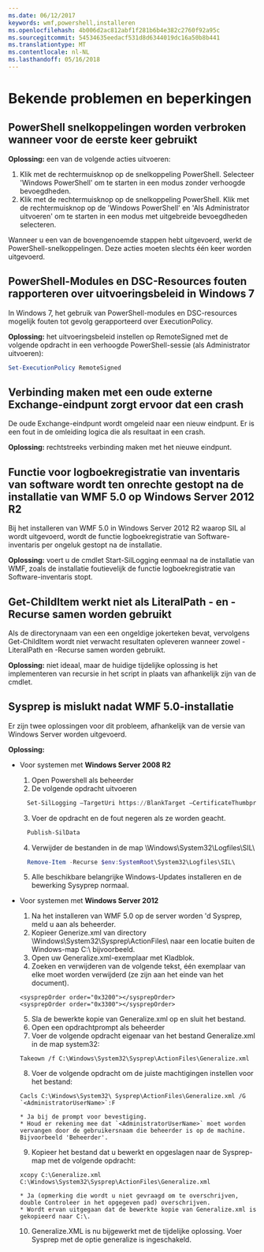 ```yaml
---
ms.date: 06/12/2017
keywords: wmf,powershell,installeren
ms.openlocfilehash: 4b006d2ac812abf1f281b6b4e382c2760f92a95c
ms.sourcegitcommit: 54534635eedacf531d8d6344019dc16a50b8b441
ms.translationtype: MT
ms.contentlocale: nl-NL
ms.lasthandoff: 05/16/2018
---
```

# <a name="known-issues-and-limitations"></a>Bekende problemen en beperkingen

<a name="powershell-shortcuts-are-broken-when-used-for-the-first-time"></a>PowerShell snelkoppelingen worden verbroken wanneer voor de eerste keer gebruikt
------------------------------------------------------------

**Oplossing:** een van de volgende acties uitvoeren:

1.  Klik met de rechtermuisknop op de snelkoppeling PowerShell. Selecteer 'Windows PowerShell' om te starten in een modus zonder verhoogde bevoegdheden.
2.  Klik met de rechtermuisknop op de snelkoppeling PowerShell. Klik met de rechtermuisknop op de 'Windows PowerShell' en 'Als Administrator uitvoeren' om te starten in een modus met uitgebreide bevoegdheden selecteren.

Wanneer u een van de bovengenoemde stappen hebt uitgevoerd, werkt de PowerShell-snelkoppelingen. Deze acties moeten slechts één keer worden uitgevoerd.


<a name="powershell-modules-and-dsc-resources-report-errors-about-executionpolicy-on-windows-7"></a>PowerShell-Modules en DSC-Resources fouten rapporteren over uitvoeringsbeleid in Windows 7
-------------------------------------------------------------------------------------
In Windows 7, het gebruik van PowerShell-modules en DSC-resources mogelijk fouten tot gevolg gerapporteerd over ExecutionPolicy.

**Oplossing:** het uitvoeringsbeleid instellen op RemoteSigned met de volgende opdracht in een verhoogde PowerShell-sessie (als Administrator uitvoeren):

```powershell
Set-ExecutionPolicy RemoteSigned
```

<a name="connecting-to-an-old-remote-exchange-endpoint-causes-a-crash"></a>Verbinding maken met een oude externe Exchange-eindpunt zorgt ervoor dat een crash
------------------------------------------------------------

De oude Exchange-eindpunt wordt omgeleid naar een nieuw eindpunt. Er is een fout in de omleiding logica die als resultaat in een crash.

**Oplossing:** rechtstreeks verbinding maken met het nieuwe eindpunt.


<a name="software-inventory-logging-feature-is-erroneously-stopped-after-wmf-50-installation-on-windows-server-2012-r2"></a>Functie voor logboekregistratie van inventaris van software wordt ten onrechte gestopt na de installatie van WMF 5.0 op Windows Server 2012 R2
-------------------------------------------------------------------------------------------------------------

Bij het installeren van WMF 5.0 in Windows Server 2012 R2 waarop SIL al wordt uitgevoerd, wordt de functie logboekregistratie van Software-inventaris per ongeluk gestopt na de installatie.

**Oplossing:** voert u de cmdlet Start-SilLogging eenmaal na de installatie van WMF, zoals de installatie foutievelijk de functie logboekregistratie van Software-inventaris stopt.

<a name="get-childitem-does-not-work-if--literalpath-and--recurse-are-used-together"></a>Get-ChildItem werkt niet als LiteralPath - en - Recurse samen worden gebruikt
--------------------------------------------------------------------------

Als de directorynaam van een een ongeldige jokerteken bevat, vervolgens Get-ChildItem wordt niet verwacht resultaten opleveren wanneer zowel - LiteralPath en -Recurse samen worden gebruikt.

**Oplossing:** niet ideaal, maar de huidige tijdelijke oplossing is het implementeren van recursie in het script in plaats van afhankelijk zijn van de cmdlet.


<a name="sysprep-fails-after-wmf-50-installation"></a>Sysprep is mislukt nadat WMF 5.0-installatie
----------------------------------------

Er zijn twee oplossingen voor dit probleem, afhankelijk van de versie van Windows Server worden uitgevoerd.

**Oplossing:**
- Voor systemen met **Windows Server 2008 R2**
  1. Open Powershell als beheerder
  2. De volgende opdracht uitvoeren

  ```powershell
    Set-SilLogging –TargetUri https://BlankTarget –CertificateThumbprint 0123456789
  ```
  3. Voer de opdracht en de fout negeren als ze worden geacht.

  ```powershell
    Publish-SilData
   ```
  4. Verwijder de bestanden in de map \Windows\System32\Logfiles\SIL\

  ```powershell
    Remove-Item -Recurse $env:SystemRoot\System32\Logfiles\SIL\
  ```
  5. Alle beschikbare belangrijke Windows-Updates installeren en de bewerking Sysyprep normaal.

- Voor systemen met **Windows Server 2012**
  1.    Na het installeren van WMF 5.0 op de server worden 'd Sysprep, meld u aan als beheerder.
  2.    Kopieer Generize.xml van directory \Windows\System32\Sysprep\ActionFiles\ naar een locatie buiten de Windows-map C:\ bijvoorbeeld.
  3.    Open uw Generalize.xml-exemplaar met Kladblok.
  4.    Zoeken en verwijderen van de volgende tekst, één exemplaar van elke moet worden verwijderd (ze zijn aan het einde van het document).

    ```
    <sysprepOrder order="0x3200"></sysprepOrder>
    <sysprepOrder order="0x3300"></sysprepOrder>
    ```

  5.    Sla de bewerkte kopie van Generalize.xml op en sluit het bestand.
  6.    Open een opdrachtprompt als beheerder
  7.    Voer de volgende opdracht eigenaar van het bestand Generalize.xml in de map system32:

    ```
    Takeown /f C:\Windows\System32\Sysprep\ActionFiles\Generalize.xml
    ```

  8.    Voer de volgende opdracht om de juiste machtigingen instellen voor het bestand:

    ```
    Cacls C:\Windows\System32\ Sysprep\ActionFiles\Generalize.xml /G `<AdministratorUserName>`:F
    ```
      * Ja bij de prompt voor bevestiging.
      * Houd er rekening mee dat `<AdministratorUserName>` moet worden vervangen door de gebruikersnaam die beheerder is op de machine. Bijvoorbeeld 'Beheerder'.

  9.    Kopieer het bestand dat u bewerkt en opgeslagen naar de Sysprep-map met de volgende opdracht:

    ```
    xcopy C:\Generalize.xml C:\Windows\System32\Sysprep\ActionFiles\Generalize.xml
    ```
      * Ja (opmerking die wordt u niet gevraagd om te overschrijven, double Controleer in het opgegeven pad) overschrijven.
      * Wordt ervan uitgegaan dat de bewerkte kopie van Generalize.xml is gekopieerd naar C:\.

  10.   Generalize.XML is nu bijgewerkt met de tijdelijke oplossing. Voer Sysprep met de optie generalize is ingeschakeld.
